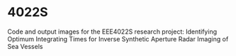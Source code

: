 # 4022S
Code and output images for the EEE4022S research project: Identifying Optimum Integrating Times for Inverse Synthetic Aperture Radar Imaging of Sea Vessels
